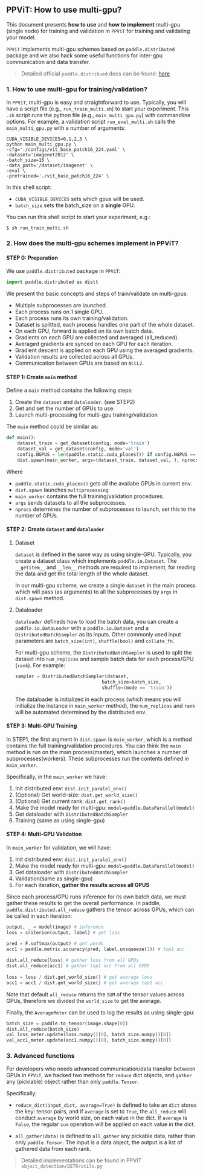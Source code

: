 ## PPViT: How to use multi-gpu?
This document presents **how to use** and **how to implement** multi-gpu (single node) for training and validation in `PPViT` for training and validating your model. 

`PPViT` implements multi-gpu schemes based on `paddle.distributed` package and we also hack some useful functions for inter-gpu communication and data transfer.

> Detailed official `paddle.distribued` docs can be found: [here](https://www.paddlepaddle.org.cn/documentation/docs/zh/api/paddle/distributed/Overview_cn.html)

### 1. How to use multi-gpu for training/validation?
In `PPViT`, multi-gpu is easy and straightforward to use. Typically, you will have a script file (e.g., `run_train_multi.sh`) to start your experiment. This `.sh` script runs the python file (e.g., `main_multi_gpu.py`) with commandline options. For example, a validation script `run_eval_multi.sh` calls the `main_multi_gpu.py` with a number of arguments:
```shell
CUDA_VISIBLE_DEVICES=0,1,2,3 \
python main_multi_gpu.py \
-cfg='./configs/vit_base_patch16_224.yaml' \
-dataset='imagenet2012' \
-batch_size=16 \
-data_path='/dataset/imagenet' \
-eval \
-pretrained='./vit_base_patch16_224' \
```
In this shell script:
- `CUDA_VISIBLE_DEVICES` sets which gpus will be used.
- `batch_size` sets the batch_size on a **single** GPU.

You can run this shell script to start your experiment, e.g.:
```
$ sh run_train_multi.sh
```

### 2. How does the multi-gpu schemes implement in PPViT?
#### STEP 0: Preparation
We use `paddle.distributed` package in `PPViT`:
```python
import paddle.distributed as distt
```

We present the basic concepts and steps of train/validate on multi-gpus:
- Multiple subprocesses are launched.
- Each process runs on 1 single GPU.
- Each process runs its own training/validation.
- Dataset is splitted, each process handles one part of the whole dataset.
- On each GPU, forward is applied on its own batch data.
- Gradients on each GPU are collected and averaged (all_reduced).
- Averaged gradients are synced on each GPU for each iteration.
- Gradient descent is applied on each GPU using the averaged gradients.
- Validation results are collected across all GPUs.
- Communication between GPUs are based on `NCCL2`.


#### STEP 1: Create `main` method
Define a `main` method contains the following steps:
1. Create the `dataset` and `dataloader`. (see STEP2)
2. Get and set the number of GPUs to use.
3. Launch multi-processing for multi-gpu training/validation

The `main` method could be similar as:
```python
def main():
    dataset_train = get_dataset(config, mode='train')
    dataset_val = get_dataset(config, mode='val')
    config.NGPUS = len(paddle.static.cuda_places()) if config.NGPUS == -1 else config.NGPUS
    dist.spawn(main_worker, args=(dataset_train, dataset_val, ), nprocs=config.NGPUS)
```
Where
- `paddle.static.cuda_places()` gets all the availabe GPUs in current env.
- `dist.spawn` launches `multiprocessing`
- `main_worker` contains the full training/validation procedures.
- `args` sends datasets to all the subprocesses.
- `nprocs` determines the number of subprocesses to launch, set this to the number of GPUs.

#### STEP 2: Create `dataset` and `dataloader`
1. Dataset

    `dataset` is defined in the same way as using single-GPU. Typically, you create a dataset class which implements `paddle.io.Dataset`. The `__getitem__` and `__len__` methods are required to implement, for reading the data and get the total length of the whole dataset.

    In our multi-gpu scheme, we create a single `dataset` in the main process which will pass (as arguments) to all the subprocesses by `args` in `dist.spawn` method.
2. Dataloader

    `dataloader` defineds how to load the batch data, you can create a `paddle.io.DataLoader` with a `paddle.io.Dataset` and a `DistributedBatchSampler` as its inputs. Other commonly used input parameters are `batch_size(int)`, `shuffle(bool)` and `collate_fn`.
    
    For multi-gpu scheme, the `DistributedBatchSampler` is used to split the dataset into `num_replicas` and sample batch data for each process/GPU (`rank`).  For example:
    ```python
    sampler = DistributedBatchSampler(dataset,
                                    batch_size=batch_size,
                                    shuffle=(mode == 'train'))
    ```
    The dataloader is initialized in each process (which means you will initialize the instance in `main_worker` method), the `num_replicas` and `rank` will be automated determined by the distributed env. 

#### STEP 3: Multi-GPU Training
In STEP1, the first argment in `dist.spawn` is `main_worker`, which is a method contains the full training/validation procedures. You can think the `main` method is run on the main process(master), which launches a number of subprocesses(workers). These subprocesses run the contents defined in `main_worker`.

Specifically, in the `main_worker` we have:
1. Init distributed env: `dist.init_paralel_env()`
2. (Optional) Get world-size: `dist.get_world_size()`
3. (Optional) Get current rank: `dist.get_rank()`
4. Make the model ready for multi-gpu: `model=paddle.DataParallel(model)`
5. Get dataloader with `DistributedBatchSampler`
6. Training (same as using single-gpu)

#### STEP 4: Multi-GPU Validation
In `main_worker` for validation, we will have:
1. Init distributed env: `dist.init_paralel_env()`
2. Make the model ready for multi-gpu: `model=paddle.DataParallel(model)`
5. Get dataloader with `DistributedBatchSampler`
4. Validation(same as single-gpu)
5. For each iteration, **gather the results across all GPUS**

Since each process/GPU runs inference for its own batch data, we must gather these results to get the overall performance. In paddle, `paddle.distributed.all_reduce` gathers the tensor across GPUs, which can be called in each iteration:
```python
output, _ = model(image) # inference
loss = criterion(output, label) # get loss

pred = F.softmax(output) # get perds
acc1 = paddle.metric.accuracy(pred, label.unsqueeze(1)) # top1 acc
 
dist.all_reduce(loss) # gather loss from all GPUs
dist.all_reduce(acc1) # gather top1 acc from all GPUS
 
loss = loss / dist.get_world_size() # get average loss 
acc1 = acc1 / dist.get_world_size() # get average top1 acc
```
Note that default `all_reduce` returns the `SUM` of the tensor values across GPUs, therefore we divided the `world_size` to get the average.

Finally, the `AverageMeter` can be used to log the results as using single-gpu:
```python
batch_size = paddle.to_tensor(image.shape[0])
dist.all_reduce(batch_size)
val_loss_meter.update(loss.numpy()[0], batch_size.numpy()[0])
val_acc1_meter.update(acc1.numpy()[0], batch_size.numpy()[0])
```

### 3. Advanced functions
For developers who needs advanced communication/data transfer between GPUs in `PPViT`, we hacked two methods for `reduce` dict objects, and `gather` any (picklable) object rather than only `paddle.Tensor`.

Specifically:

- `reduce_dict(input_dict, average=True)` is defined to take an `dict` stores the key: tensor pairs, and if `average` is set to `True`, the `all_reduce` will conduct `average` by world size, on each value in the dict. If `average` is `False`, the regular `sum` operation will be applied on each value in the dict.

- `all_gather(data)` is defined to `all_gather` any pickable data, rather than only `paddle.Tensor`. The input is a data object, the output is a list of gathered data from each rank.

> Detailed implementations can be found in PPVIT `object_detection/DETR/utils.py`